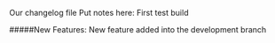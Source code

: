 Our changelog file
Put notes here: 
First test build

#####New Features:
New feature added into the development branch
